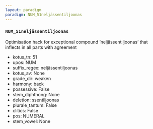```yaml
---
layout: paradigm
paradigm: NUM_51neljässentiljoonas
---
```

### ` NUM_51neljässentiljoonas `

Optimisation hack for exceptional compound ’neljässentiljoonas’ that inflects in all parts with agreement
* kotus_tn: 51
* upos: NUM
* suffix_regex: neljässentiljoonas
* kotus_av: None
* grade_dir: weaken
* harmony: back
* possessive: False
* stem_diphthong: None
* deletion: ssentiljoonas
* plurale_tantum: False
* clitics: False
* pos: NUMERAL
* stem_vowel: None
